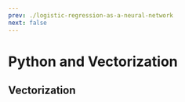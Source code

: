 ```yaml
---
prev: ./logistic-regression-as-a-neural-network
next: false
---
```


# Python and Vectorization

## Vectorization
